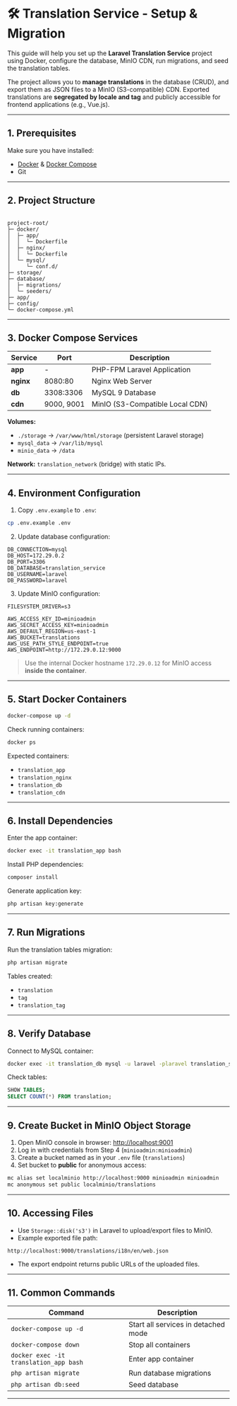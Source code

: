 # 🛠 Translation Service - Setup & Migration

This guide will help you set up the **Laravel Translation Service** project using Docker, configure the database, MinIO CDN, run migrations, and seed the translation tables.  

The project allows you to **manage translations** in the database (CRUD), and export them as JSON files to a MinIO (S3-compatible) CDN. Exported translations are **segregated by locale and tag** and publicly accessible for frontend applications (e.g., Vue.js).

---

## 1. Prerequisites

Make sure you have installed:

- [Docker](https://docs.docker.com/get-docker/) & [Docker Compose](https://docs.docker.com/compose/install/)
- Git

---

## 2. Project Structure

```

project-root/
├─ docker/
│  ├─ app/
│  │  └─ Dockerfile
│  ├─ nginx/
│  │  └─ Dockerfile
│  └─ mysql/
│     └─ conf.d/
├─ storage/
├─ database/
│  ├─ migrations/
│  └─ seeders/
├─ app/
├─ config/
└─ docker-compose.yml

````

---

## 3. Docker Compose Services

| Service | Port        | Description                        |
|---------|------------|------------------------------------|
| **app**   | -          | PHP-FPM Laravel Application       |
| **nginx** | 8080:80    | Nginx Web Server                  |
| **db**    | 3308:3306  | MySQL 9 Database                  |
| **cdn**   | 9000, 9001 | MinIO (S3-Compatible Local CDN)  |

**Volumes:**

- `./storage` → `/var/www/html/storage` (persistent Laravel storage)
- `mysql_data` → `/var/lib/mysql`
- `minio_data` → `/data`

**Network:** `translation_network` (bridge) with static IPs.

---

## 4. Environment Configuration

1. Copy `.env.example` to `.env`:

```bash
cp .env.example .env
````

2. Update database configuration:

```dotenv
DB_CONNECTION=mysql
DB_HOST=172.29.0.2
DB_PORT=3306
DB_DATABASE=translation_service
DB_USERNAME=laravel
DB_PASSWORD=laravel
```

3. Update MinIO configuration:

```dotenv
FILESYSTEM_DRIVER=s3

AWS_ACCESS_KEY_ID=minioadmin
AWS_SECRET_ACCESS_KEY=minioadmin
AWS_DEFAULT_REGION=us-east-1
AWS_BUCKET=translations
AWS_USE_PATH_STYLE_ENDPOINT=true
AWS_ENDPOINT=http://172.29.0.12:9000
```

> Use the internal Docker hostname `172.29.0.12` for MinIO access **inside the container**.

---

## 5. Start Docker Containers

```bash
docker-compose up -d
```

Check running containers:

```bash
docker ps
```

Expected containers:

* `translation_app`
* `translation_nginx`
* `translation_db`
* `translation_cdn`

---

## 6. Install Dependencies

Enter the app container:

```bash
docker exec -it translation_app bash
```

Install PHP dependencies:

```bash
composer install
```

Generate application key:

```bash
php artisan key:generate
```

---

## 7. Run Migrations

Run the translation tables migration:

```bash
php artisan migrate
```

Tables created:

* `translation`
* `tag`
* `translation_tag`

---

## 8. Verify Database

Connect to MySQL container:

```bash
docker exec -it translation_db mysql -u laravel -plaravel translation_service
```

Check tables:

```sql
SHOW TABLES;
SELECT COUNT(*) FROM translation;
```

---

## 9. Create Bucket in MinIO Object Storage

1. Open MinIO console in browser: [http://localhost:9001](http://localhost:9001)
2. Log in with credentials from Step 4 (`minioadmin:minioadmin`)
3. Create a bucket named as in your `.env` file (`translations`)
4. Set bucket to **public** for anonymous access:

```bash
mc alias set localminio http://localhost:9000 minioadmin minioadmin
mc anonymous set public localminio/translations
```

---

## 10. Accessing Files

* Use `Storage::disk('s3')` in Laravel to upload/export files to MinIO.
* Example exported file path:

```
http://localhost:9000/translations/i18n/en/web.json
```

* The export endpoint returns public URLs of the uploaded files.

---

## 11. Common Commands

| Command                                | Description                              |
| -------------------------------------- | ---------------------------------------- |
| `docker-compose up -d`                 | Start all services in detached mode      |
| `docker-compose down`                  | Stop all containers                      |
| `docker exec -it translation_app bash` | Enter app container                      |
| `php artisan migrate`                  | Run database migrations                  |
| `php artisan db:seed`                  | Seed database                            |

---
